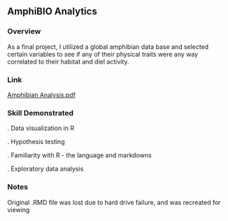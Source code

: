 ## AmphiBIO Analytics
###  Overview 
As a final project, I utilized a global amphibian data base and selected certain variables to see if any of their physical traits were any way correlated to their habitat and diel activity. 

### Link
[Amphibian Analysis.pdf](https://github.com/kekevin12/d-portfolio/blob/14121a22c43af2ab1ca6ad71926bbf09ea5eda96/Statistical%20Analysis%20in%20R%20-%20AmphiBIO/Amphibian%20Analysis.pdf)

### Skill Demonstrated 
. Data visualization in R 

. Hypothesis testing 

. Familiarity with R - the language and markdowns 

. Exploratory data analysis

### Notes
Original .RMD file was lost due to hard drive failure, and was recreated for viewing
